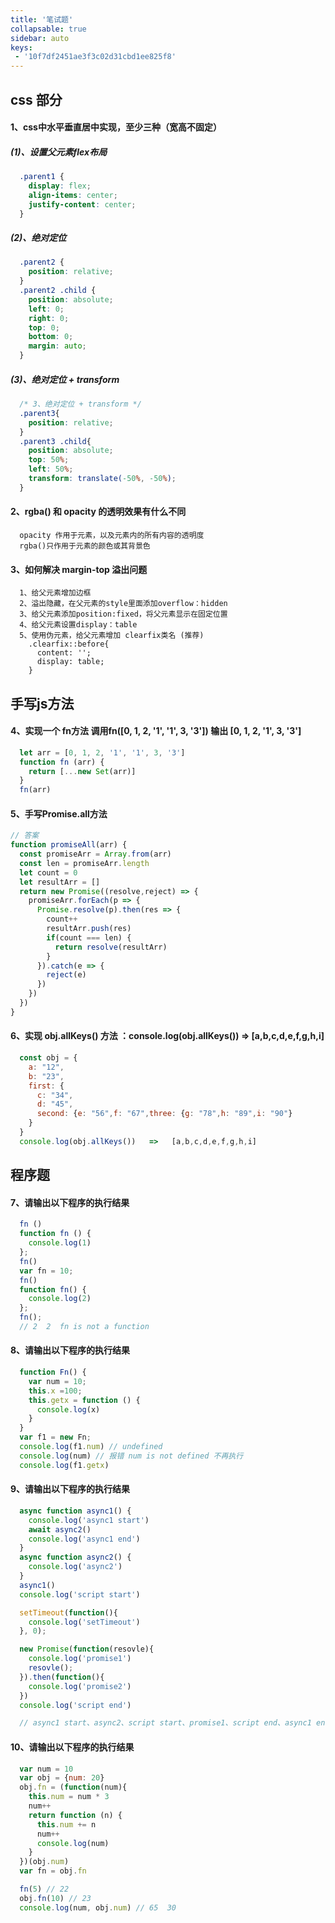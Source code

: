 ```yaml
---
title: '笔试题'
collapsable: true
sidebar: auto
keys:
 - '10f7df2451ae3f3c02d31cbd1ee825f8'
---
```

## css 部分
#### 1、css中水平垂直居中实现，至少三种（宽高不固定）
##### (1)、设置父元素flex布局
```css
  .parent1 {
    display: flex;
    align-items: center;
    justify-content: center;
  }
```
##### (2)、绝对定位
```css
  .parent2 {
    position: relative;
  }
  .parent2 .child {
    position: absolute;
    left: 0;
    right: 0;
    top: 0;
    bottom: 0;
    margin: auto;
  }
```
##### (3)、绝对定位 + transform
```css
  /* 3、绝对定位 + transform */
  .parent3{
    position: relative;
  }
  .parent3 .child{
    position: absolute;
    top: 50%;
    left: 50%;
    transform: translate(-50%, -50%);
  }
```

#### 2、rgba() 和 opacity 的透明效果有什么不同
```
  opacity 作用于元素，以及元素内的所有内容的透明度
  rgba()只作用于元素的颜色或其背景色
```

#### 3、如何解决 margin-top 溢出问题
```
  1、给父元素增加边框
  2、溢出隐藏，在父元素的style里面添加overflow：hidden
  3、给父元素添加position:fixed，将父元素显示在固定位置
  4、给父元素设置display：table
  5、使用伪元素，给父元素增加 clearfix类名 (推荐)
    .clearfix::before{
      content: '';
      display: table;
    }
```
## 手写js方法
#### 4、实现一个 fn方法 调用fn([0, 1, 2, '1', '1', 3, '3'])  输出  [0, 1, 2, '1', 3, '3']
```js
  let arr = [0, 1, 2, '1', '1', 3, '3']
  function fn (arr) {
    return [...new Set(arr)]
  }
  fn(arr)
```

#### 5、手写Promise.all方法
```js
// 答案
function promiseAll(arr) {
  const promiseArr = Array.from(arr)
  const len = promiseArr.length
  let count = 0
  let resultArr = []
  return new Promise((resolve,reject) => {
    promiseArr.forEach(p => {
      Promise.resolve(p).then(res => {
        count++
        resultArr.push(res)
        if(count === len) {
          return resolve(resultArr)
        }
      }).catch(e => {
        reject(e)
      })
    })
  })
}
```

#### 6、实现 obj.allKeys() 方法 ：console.log(obj.allKeys())   =>   [a,b,c,d,e,f,g,h,i]
```js
  const obj = {
    a: "12",
    b: "23",
    first: {
      c: "34",
      d: "45",
      second: {e: "56",f: "67",three: {g: "78",h: "89",i: "90"}
    }
  }
  console.log(obj.allKeys())   =>   [a,b,c,d,e,f,g,h,i]
```
## 程序题
#### 7、请输出以下程序的执行结果
```js
  fn ()
  function fn () {
    console.log(1)
  };
  fn()
  var fn = 10;
  fn()
  function fn() {
    console.log(2)
  };
  fn();
  // 2  2  fn is not a function
```

#### 8、请输出以下程序的执行结果
```js
  function Fn() {
    var num = 10;
    this.x =100;
    this.getx = function () {
      console.log(x)
    }
  }
  var f1 = new Fn;
  console.log(f1.num) // undefined
  console.log(num) // 报错 num is not defined 不再执行
  console.log(f1.getx)
```

#### 9、请输出以下程序的执行结果
```js
  async function async1() {
    console.log('async1 start')
    await async2()
    console.log('async1 end')
  }
  async function async2() {
    console.log('async2')
  }
  async1()
  console.log('script start')

  setTimeout(function(){
    console.log('setTimeout')
  }, 0);

  new Promise(function(resovle){
    console.log('promise1')
    resovle();
  }).then(function(){
    console.log('promise2')
  })
  console.log('script end')

  // async1 start、async2、script start、promise1、script end、async1 end、promise2、setTimeout
```

#### 10、请输出以下程序的执行结果
```js
  var num = 10
  var obj = {num: 20}
  obj.fn = (function(num){
    this.num = num * 3
    num++
    return function (n) {
      this.num += n
      num++
      console.log(num)
    }
  })(obj.num)
  var fn = obj.fn

  fn(5) // 22
  obj.fn(10) // 23
  console.log(num, obj.num) // 65  30
```

